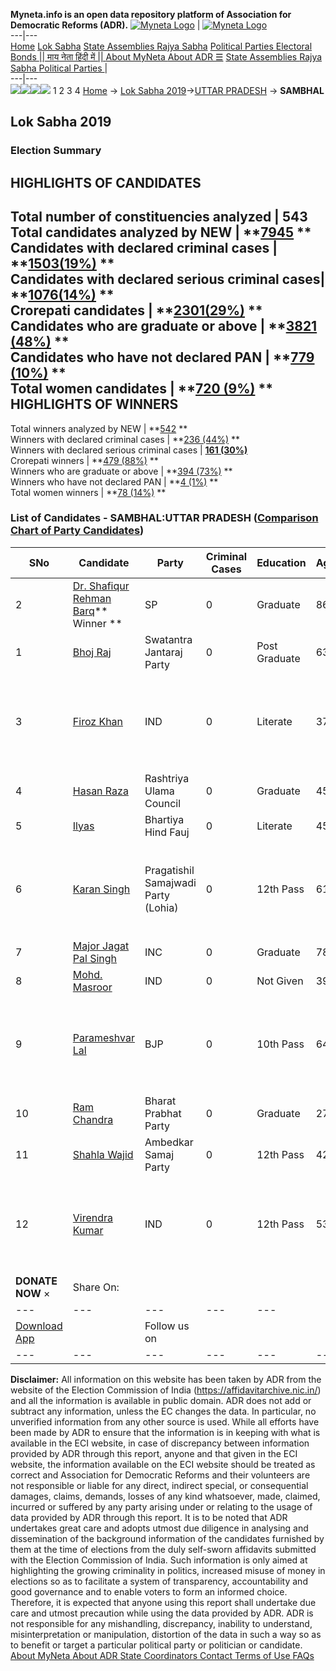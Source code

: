 **Myneta.info is an open data repository platform of Association for Democratic Reforms (ADR).**
[![Myneta Logo](https://www.myneta.info/lib/img/myneta-logo.png)](https://www.myneta.info/) | [![Myneta Logo](https://www.myneta.info/lib/img/adr-logo.png)](https://adrindia.org)  
---|---  
[Home](https://www.myneta.info/) [Lok Sabha](https://www.myneta.info/#ls "Lok Sabha") [ State Assemblies ](https://www.myneta.info/#sa "State Assemblies") [Rajya Sabha](https://www.myneta.info/#rs "Rajya Sabha") [Political Parties ](https://www.myneta.info/party "Political Parties") [ Electoral Bonds ](https://www.myneta.info/electoral_bonds "Electoral Bonds") [ || माय नेता हिंदी में || ](https://translate.google.co.in/translate?prev=hp&hl=en&js=y&u=www.myneta.info&sl=en&tl=hi&history_state0=) [ About MyNeta ](https://adrindia.org/content/about-myneta) [ About ADR ](https://adrindia.org/about-adr/who-we-are) [☰](javascript:void\(0\))
[ State Assemblies ](https://www.myneta.info/#sa "State Assemblies") [ Rajya Sabha ](https://www.myneta.info/#rs "Rajya Sabha") [ Political Parties ](https://www.myneta.info/party "Political Parties")
|   
---|---  
![](https://www.myneta.info/lib/img/banner/banner-1.png)![](https://www.myneta.info/lib/img/banner/banner-2.png)![](https://www.myneta.info/lib/img/banner/banner-3.png)![](https://www.myneta.info/lib/img/banner/banner-4.png)
1  2  3  4 
[Home](https://www.myneta.info/) → [Lok Sabha 2019](https://www.myneta.info/LokSabha2019/)→[UTTAR PRADESH](https://www.myneta.info/LokSabha2019/index.php?action=show_constituencies&state_id=57) → **SAMBHAL**
### 
## Lok Sabha 2019
###  Election Summary 
HIGHLIGHTS OF CANDIDATES  
---  
Total number of constituencies analyzed |  543   
Total candidates analyzed by NEW | **[7945](https://www.myneta.info/LokSabha2019/index.php?action=summary&subAction=candidates_analyzed&sort=candidate#summary) **  
Candidates with declared criminal cases | **[1503(19%)](https://www.myneta.info/LokSabha2019/index.php?action=summary&subAction=crime&sort=candidate#summary) **  
Candidates with declared serious criminal cases| **[1076(14%)](https://www.myneta.info/LokSabha2019/index.php?action=summary&subAction=serious_crime&sort=candidate#summary) **  
Crorepati candidates | **[2301(29%)](https://www.myneta.info/LokSabha2019/index.php?action=summary&subAction=crorepati&sort=candidate#summary) **  
Candidates who are graduate or above | **[3821 (48%)](https://www.myneta.info/LokSabha2019/index.php?action=summary&subAction=education&sort=candidate#summary) **  
Candidates who have not declared PAN | **[779 (10%)](https://www.myneta.info/LokSabha2019/index.php?action=summary&subAction=without_pan&sort=candidate#summary) **  
Total women candidates | **[720 (9%)](https://www.myneta.info/LokSabha2019/index.php?action=summary&subAction=women_candidate&sort=candidate#summary) **  
HIGHLIGHTS OF WINNERS  
---  
Total winners analyzed by NEW | **[542](https://www.myneta.info/LokSabha2019/index.php?action=summary&subAction=winner_analyzed&sort=candidate#summary) **  
Winners with declared criminal cases | **[236 (44%)](https://www.myneta.info/LokSabha2019/index.php?action=summary&subAction=winner_crime&sort=candidate#summary) **  
Winners with declared serious criminal cases | **[161 (30%)](https://www.myneta.info/LokSabha2019/index.php?action=summary&subAction=winner_serious_crime&sort=candidate#summary)**  
Crorepati winners | **[479 (88%)](https://www.myneta.info/LokSabha2019/index.php?action=summary&subAction=winner_crorepati&sort=candidate#summary) **  
Winners who are graduate or above | **[394 (73%)](https://www.myneta.info/LokSabha2019/index.php?action=summary&subAction=winner_education&sort=candidate#summary) **  
Winners who have not declared PAN | **[4 (1%)](https://www.myneta.info/LokSabha2019/index.php?action=summary&subAction=winner_without_pan&sort=candidate#summary) **  
Total women winners | **[78 (14%)](https://www.myneta.info/LokSabha2019/index.php?action=summary&subAction=winner_women&sort=candidate#summary) **  
### List of Candidates - SAMBHAL:UTTAR PRADESH ([Comparison Chart of Party Candidates](https://www.myneta.info/LokSabha2019/comparisonchart.php?constituency_id=887))
SNo | Candidate| Party| Criminal Cases| Education| Age| Total Assets| Liabilities  
---|---|---|---|---|---|---|---  
2  | [Dr. Shafiqur Rehman Barq](https://www.myneta.info/LokSabha2019/candidate.php?candidate_id=7451)** Winner ** | SP | 0 | Graduate| 86 | Rs 1,32,96,671 ~ 1 Crore+ | Rs 0 ~   
1  | [Bhoj Raj](https://www.myneta.info/LokSabha2019/candidate.php?candidate_id=8377) | Swatantra Jantaraj Party | 0 | Post Graduate| 63 | Rs 62,45,326 ~ 62 Lacs+ | Rs 0 ~   
3  | [Firoz Khan](https://www.myneta.info/LokSabha2019/candidate.php?candidate_id=9558) | IND | 0 | Literate| 37 | ![](https://myneta.info/image_v2.php?myneta_folder=LokSabha2019&candidate_id=9558&col=ta) | ![](https://myneta.info/image_v2.php?myneta_folder=LokSabha2019&candidate_id=9558&col=lia)  
4  | [Hasan Raza](https://www.myneta.info/LokSabha2019/candidate.php?candidate_id=9560) | Rashtriya Ulama Council | 0 | Graduate| 45 | Rs 4,18,000 ~ 4 Lacs+ | Rs 0 ~   
5  | [Ilyas](https://www.myneta.info/LokSabha2019/candidate.php?candidate_id=9556) | Bhartiya Hind Fauj | 0 | Literate| 45 | Rs 34,76,532 ~ 34 Lacs+ | Rs 0 ~   
6  | [Karan Singh](https://www.myneta.info/LokSabha2019/candidate.php?candidate_id=7921) | Pragatishil Samajwadi Party (Lohia) | 0 | 12th Pass| 61 | ![](https://myneta.info/image_v2.php?myneta_folder=LokSabha2019&candidate_id=7921&col=ta) | ![](https://myneta.info/image_v2.php?myneta_folder=LokSabha2019&candidate_id=7921&col=lia)  
7  | [Major Jagat Pal Singh](https://www.myneta.info/LokSabha2019/candidate.php?candidate_id=8376) | INC | 0 | Graduate| 78 | Rs 2,71,37,444 ~ 2 Crore+ | Rs 0 ~   
8  | [Mohd. Masroor](https://www.myneta.info/LokSabha2019/candidate.php?candidate_id=9559) | IND | 0 | Not Given| 39 | Rs 1,20,000 ~ 1 Lacs+ | Rs 1,85,000 ~ 1 Lacs+  
9  | [Parameshvar Lal](https://www.myneta.info/LokSabha2019/candidate.php?candidate_id=7450) | BJP | 0 | 10th Pass| 64 | ![](https://myneta.info/image_v2.php?myneta_folder=LokSabha2019&candidate_id=7450&col=ta) | ![](https://myneta.info/image_v2.php?myneta_folder=LokSabha2019&candidate_id=7450&col=lia)  
10  | [Ram Chandra](https://www.myneta.info/LokSabha2019/candidate.php?candidate_id=7920) | Bharat Prabhat Party | 0 | Graduate| 27 | Rs 25,100 ~ 25 Thou+ | Rs 0 ~   
11  | [Shahla Wajid](https://www.myneta.info/LokSabha2019/candidate.php?candidate_id=9557) | Ambedkar Samaj Party | 0 | 12th Pass| 42 | Rs 41,72,000 ~ 41 Lacs+ | Rs 0 ~   
12  | [Virendra Kumar](https://www.myneta.info/LokSabha2019/candidate.php?candidate_id=7923) | IND | 0 | 12th Pass| 53 | ![](https://myneta.info/image_v2.php?myneta_folder=LokSabha2019&candidate_id=7923&col=ta) | ![](https://myneta.info/image_v2.php?myneta_folder=LokSabha2019&candidate_id=7923&col=lia)  
|  **DONATE NOW** × |  Share On:  | [](https://api.whatsapp.com/send?text=https%3A%2F%2Fmyneta.info%2Fpunjab2022%2Findex.php%3Faction%3Dshow_constituencies%26state_id%3D19) | [](https://www.facebook.com/sharer/sharer.php?u=https%3A%2F%2Fmyneta.info%2Fpunjab2022%2Findex.php%3Faction%3Dshow_constituencies%26state_id%3D19) | [](https://twitter.com/share?url=https%3A%2F%2Fmyneta.info%2Fpunjab2022%2Findex.php%3Faction%3Dshow_constituencies%26state_id%3D19)  
---|---|---|---|---  
| [ Download App ](https://play.google.com/store/apps/details?id=com.webrosoft.myneta1&pcampaignid=pcampaignidMKT-Other-global-all-co-prtnr-py-PartBadge-Mar2515-1) | [](https://play.google.com/store/apps/details?id=com.webrosoft.myneta1&pcampaignid=pcampaignidMKT-Other-global-all-co-prtnr-py-PartBadge-Mar2515-1) |  Follow us on  | [](https://www.facebook.com/adrindia.org/) | [](https://twitter.com/adrspeaks) | [](https://groups.google.com/g/national-election-watch?hl=en&pli=1) | [](https://www.instagram.com/adrspeaks/) | [](https://www.youtube.com/user/adrspeaks) | [](https://sharechat.com/profile/adrspeaks)  
---|---|---|---|---|---|---|---|---  
**Disclaimer:** All information on this website has been taken by ADR from the website of the Election Commission of India (https://affidavitarchive.nic.in/) and all the information is available in public domain. ADR does not add or subtract any information, unless the EC changes the data. In particular, no unverified information from any other source is used. While all efforts have been made by ADR to ensure that the information is in keeping with what is available in the ECI website, in case of discrepancy between information provided by ADR through this report, anyone and that given in the ECI website, the information available on the ECI website should be treated as correct and Association for Democratic Reforms and their volunteers are not responsible or liable for any direct, indirect special, or consequential damages, claims, demands, losses of any kind whatsoever, made, claimed, incurred or suffered by any party arising under or relating to the usage of data provided by ADR through this report. It is to be noted that ADR undertakes great care and adopts utmost due diligence in analysing and dissemination of the background information of the candidates furnished by them at the time of elections from the duly self-sworn affidavits submitted with the Election Commission of India. Such information is only aimed at highlighting the growing criminality in politics, increased misuse of money in elections so as to facilitate a system of transparency, accountability and good governance and to enable voters to form an informed choice. Therefore, it is expected that anyone using this report shall undertake due care and utmost precaution while using the data provided by ADR. ADR is not responsible for any mishandling, discrepancy, inability to understand, misinterpretation or manipulation, distortion of the data in such a way so as to benefit or target a particular political party or politician or candidate. 
[ About MyNeta ](https://adrindia.org/content/about-myneta) [ About ADR ](https://adrindia.org/about-adr/who-we-are) [ State Coordinators ](https://adrindia.org/about-adr/state-coordinators) [ Contact ](https://adrindia.org/contact-us) [ Terms of Use ](https://adrindia.org/content/adr-terms-use) [ FAQs ](https://adrindia.org/content/faqs)
